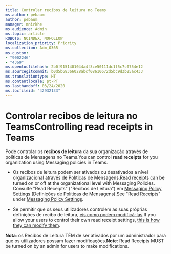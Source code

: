 ```yaml
---
title: Controlar recibos de leitura no Teams
ms.author: pebaum
author: pebaum
manager: mnirkhe
ms.audience: Admin
ms.topic: article
ROBOTS: NOINDEX, NOFOLLOW
localization_priority: Priority
ms.collection: Adm_O365
ms.custom:
- "9002246"
- "4369"
ms.openlocfilehash: 2b0f9151401044a4f3ce50111dc1f5c7c0754e12
ms.sourcegitcommit: b0d5b68366028abcf08610672d5bc9d3b25ac433
ms.translationtype: HT
ms.contentlocale: pt-PT
ms.lasthandoff: 03/24/2020
ms.locfileid: "42932133"
---
```

# <a name="controlling-read-receipts-in-teams"></a><span data-ttu-id="d5cf4-102">Controlar recibos de leitura no Teams</span><span class="sxs-lookup"><span data-stu-id="d5cf4-102">Controlling read receipts in Teams</span></span>

<span data-ttu-id="d5cf4-103">Pode controlar os **recibos de leitura** da sua organização através de políticas de Mensagens no Teams.</span><span class="sxs-lookup"><span data-stu-id="d5cf4-103">You can control **read receipts** for you organization using Messaging policies in Teams.</span></span>

- <span data-ttu-id="d5cf4-104">Os recibos de leitura podem ser ativados ou desativados a nível organizacional através de Políticas de Mensagens.</span><span class="sxs-lookup"><span data-stu-id="d5cf4-104">Read receipts can be turned on or off at the organizational level with Messaging Policies.</span></span> <span data-ttu-id="d5cf4-105">Consulte "Read Receipts" ("Recibos de Leitura") em [Messaging Policy Settings](https://docs.microsoft.com/microsoftteams/messaging-policies-in-teams#messaging-policy-settings) (Definições de Políticas de Mensagens).</span><span class="sxs-lookup"><span data-stu-id="d5cf4-105">See "Read Receipts" under [Messaging Policy Settings](https://docs.microsoft.com/microsoftteams/messaging-policies-in-teams#messaging-policy-settings).</span></span>

- <span data-ttu-id="d5cf4-106">Se permitir que os seus utilizadores controlem as suas próprias definições de recibo de leitura, [eis como podem modificá-las](https://docs.microsoft.com/microsoftteams/messaging-policies-in-teams#messaging-policy-settings).</span><span class="sxs-lookup"><span data-stu-id="d5cf4-106">If you allow your users to control their own read receipt settings, [this is how they can modify them](https://docs.microsoft.com/microsoftteams/messaging-policies-in-teams#messaging-policy-settings).</span></span> 

<span data-ttu-id="d5cf4-107">**Nota**: os Recibos de Leitura TÊM de ser ativados por um administrador para que os utilizadores possam fazer modificações.</span><span class="sxs-lookup"><span data-stu-id="d5cf4-107">**Note**: Read Receipts MUST be turned on by an admin for users to make modifications.</span></span>
